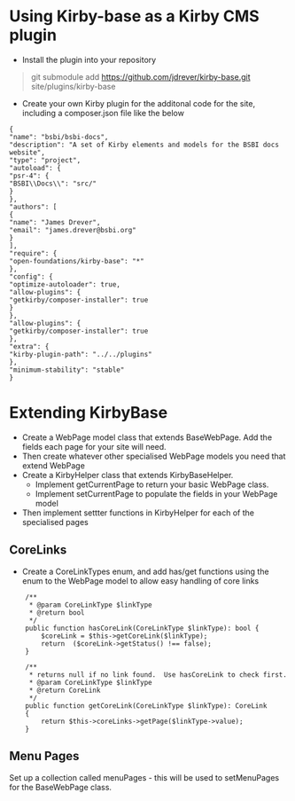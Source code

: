 # Using Kirby-base as a Kirby CMS plugin

- Install the plugin into your repository

> git submodule add https://github.com/jdrever/kirby-base.git site/plugins/kirby-base

- Create your own Kirby plugin for the additonal code for the site, including a composer.json file like the below

```
{
"name": "bsbi/bsbi-docs",
"description": "A set of Kirby elements and models for the BSBI docs website",
"type": "project",
"autoload": {
"psr-4": {
"BSBI\\Docs\\": "src/"
}
},
"authors": [
{
"name": "James Drever",
"email": "james.drever@bsbi.org"
}
],
"require": {
"open-foundations/kirby-base": "*"
},
"config": {
"optimize-autoloader": true,
"allow-plugins": {
"getkirby/composer-installer": true
}
},
"allow-plugins": {
"getkirby/composer-installer": true
},
"extra": {
"kirby-plugin-path": "../../plugins"
},
"minimum-stability": "stable"
}
```

# Extending KirbyBase

- Create a WebPage model class that extends BaseWebPage. Add the fields each page for your site will need.
- Then create whatever other specialised WebPage models you need that extend WebPage
- Create a KirbyHelper class that extends KirbyBaseHelper.  
  - Implement getCurrentPage to return your basic WebPage class.
  - Implement setCurrentPage to populate the fields in your WebPage model
- Then implement settter functions in KirbyHelper for each of the specialised pages

## CoreLinks

- Create a CoreLinkTypes enum, and add has/get functions using the enum to the WebPage model to allow easy handling of core links

```
    /**
     * @param CoreLinkType $linkType
     * @return bool
     */
    public function hasCoreLink(CoreLinkType $linkType): bool {
        $coreLink = $this->getCoreLink($linkType);
        return  ($coreLink->getStatus() !== false);
    }

    /**
     * returns null if no link found.  Use hasCoreLink to check first.
     * @param CoreLinkType $linkType
     * @return CoreLink
     */
    public function getCoreLink(CoreLinkType $linkType): CoreLink
    {
        return $this->coreLinks->getPage($linkType->value);
    }
```

## Menu Pages

Set up a collection called menuPages - this will be used to setMenuPages for the BaseWebPage class.
